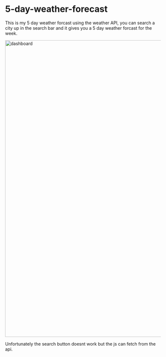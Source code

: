# 5-day-weather-forecast
This is my 5 day weather forcast using the weather API, you can search a city up in the search bar and it gives you a 5 day weather forcast for the week.

<img width="960" alt="dashboard" src="https://user-images.githubusercontent.com/112913338/221391574-beaf9dce-6f63-4e46-86a2-b6b13139bb1b.PNG">

Unfortunately the search button doesnt work but the js can fetch from the api.
